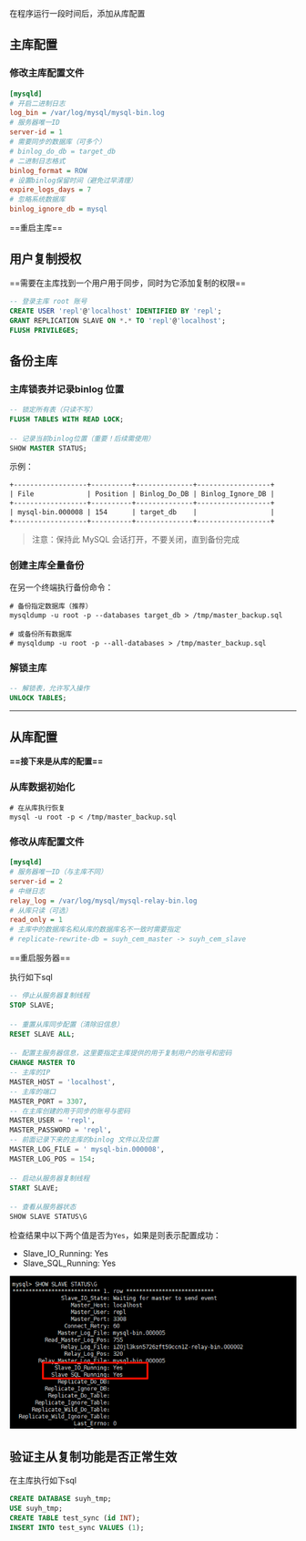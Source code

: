 

在程序运行一段时间后，添加从库配置



## 主库配置

### 修改主库配置文件

```ini
[mysqld]
# 开启二进制日志
log_bin = /var/log/mysql/mysql-bin.log
# 服务器唯一ID
server-id = 1
# 需要同步的数据库（可多个）
# binlog_do_db = target_db
# 二进制日志格式
binlog_format = ROW
# 设置binlog保留时间（避免过早清理）
expire_logs_days = 7
# 忽略系统数据库
binlog_ignore_db = mysql
```

==重启主库==

## 用户复制授权

==需要在主库找到一个用户用于同步，同时为它添加复制的权限==

```sql
-- 登录主库 root 账号
CREATE USER 'repl'@'localhost' IDENTIFIED BY 'repl';
GRANT REPLICATION SLAVE ON *.* TO 'repl'@'localhost';
FLUSH PRIVILEGES;
```





## 备份主库

### 主库锁表并记录binlog 位置

```sql
-- 锁定所有表（只读不写）
FLUSH TABLES WITH READ LOCK;

-- 记录当前binlog位置（重要！后续需使用）
SHOW MASTER STATUS;
```

示例：

```plaintext
+------------------+----------+--------------+------------------+
| File             | Position | Binlog_Do_DB | Binlog_Ignore_DB |
+------------------+----------+--------------+------------------+
| mysql-bin.000008 | 154      | target_db    |                  |
+------------------+----------+--------------+------------------+
```

> 注意：保持此 MySQL 会话打开，不要关闭，直到备份完成



### 创建主库全量备份

在另一个终端执行备份命令：

```shell
# 备份指定数据库（推荐）
mysqldump -u root -p --databases target_db > /tmp/master_backup.sql

# 或备份所有数据库
# mysqldump -u root -p --all-databases > /tmp/master_backup.sql
```

### 解锁主库

```sql
-- 解锁表，允许写入操作
UNLOCK TABLES;
```





---



## 从库配置

**==接下来是从库的配置==**



### 从库数据初始化

```shell
# 在从库执行恢复
mysql -u root -p < /tmp/master_backup.sql
```



### 修改从库配置文件

```ini
[mysqld]
# 服务器唯一ID（与主库不同）
server-id = 2
# 中继日志
relay_log = /var/log/mysql/mysql-relay-bin.log
# 从库只读（可选）
read_only = 1
# 主库中的数据库名和从库的数据库名不一致时需要指定
# replicate-rewrite-db = suyh_cem_master -> suyh_cem_slave
```

==重启服务器==

执行如下sql

```sql
-- 停止从服务器复制线程
STOP SLAVE;

-- 重置从库同步配置（清除旧信息）
RESET SLAVE ALL;

-- 配置主服务器信息，这里要指定主库提供的用于复制用户的账号和密码
CHANGE MASTER TO
-- 主库的IP
MASTER_HOST = 'localhost',
-- 主库的端口
MASTER_PORT = 3307,
-- 在主库创建的用于同步的账号与密码
MASTER_USER = 'repl',
MASTER_PASSWORD = 'repl',
-- 前面记录下来的主库的binlog 文件以及位置
MASTER_LOG_FILE = ' mysql-bin.000008',
MASTER_LOG_POS = 154;

-- 启动从服务器复制线程
START SLAVE;

-- 查看从服务器状态
SHOW SLAVE STATUS\G
```

检查结果中以下两个值是否为`Yes`，如果是则表示配置成功：

- Slave_IO_Running: Yes
- Slave_SQL_Running: Yes

![image-20250903104740409](配置主从.assets/image-20250903104740409.png)



## 验证主从复制功能是否正常生效

在主库执行如下sql

```sql
CREATE DATABASE suyh_tmp;
USE suyh_tmp;
CREATE TABLE test_sync (id INT);
INSERT INTO test_sync VALUES (1);
```

